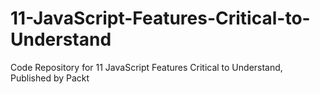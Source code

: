 # 11-JavaScript-Features-Critical-to-Understand
Code Repository for 11 JavaScript Features Critical to Understand, Published by Packt
